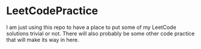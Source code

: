 # LeetCodePractice
I am just using this repo to have a place to put some of my LeetCode solutions trivial or not.  There will also probably be some other code practice that will make its way in here.
